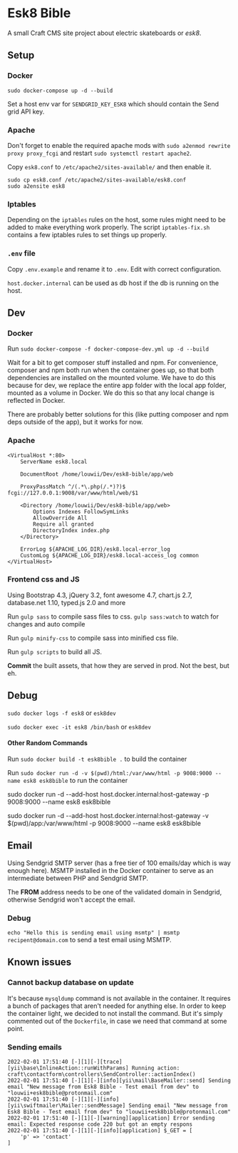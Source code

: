 # Esk8 Bible

A small Craft CMS site project about electric skateboards or _esk8_.

## Setup

### Docker

`sudo docker-compose up -d --build`

Set a host env var for `SENDGRID_KEY_ESK8` which should contain the Send grid API key.

### Apache

Don't forget to enable the required apache mods with `sudo a2enmod rewrite proxy proxy_fcgi` and restart `sudo systemctl restart apache2`.

Copy `esk8.conf` to `/etc/apache2/sites-available/` and then enable it.

```
sudo cp esk8.conf /etc/apache2/sites-available/esk8.conf
sudo a2ensite esk8
```

### Iptables

Depending on the `iptables` rules on the host, some rules might need to be added to make everything work properly. The script `iptables-fix.sh` contains a few iptables rules to set things up properly.

### `.env` file

Copy `.env.example` and rename it to `.env`. Edit with correct configuration.

`host.docker.internal` can be used as db host if the db is running on the host.

## Dev

### Docker

Run `sudo docker-compose -f docker-compose-dev.yml up -d --build`

Wait for a bit to get composer stuff installed and npm. For convenience, composer and npm both run when the container goes up, so that both dependencies are installed on the mounted volume. We have to do this because for dev, we replace the entire app folder with the local app folder, mounted as a volume in Docker. We do this so that any local change is reflected in Docker.

There are probably better solutions for this (like putting composer and npm deps outside of the app), but it works for now.

### Apache

```
<VirtualHost *:80>
    ServerName esk8.local

    DocumentRoot /home/louwii/Dev/esk8-bible/app/web

    ProxyPassMatch ^/(.*\.php(/.*)?)$ fcgi://127.0.0.1:9008/var/www/html/web/$1

    <Directory /home/louwii/Dev/esk8-bible/app/web>
        Options Indexes FollowSymLinks
        AllowOverride All
        Require all granted
        DirectoryIndex index.php
    </Directory>

    ErrorLog ${APACHE_LOG_DIR}/esk8.local-error_log
    CustomLog ${APACHE_LOG_DIR}/esk8.local-access_log common
</VirtualHost>
```

### Frontend css and JS

Using Bootstrap 4.3, jQuery 3.2, font awesome 4.7, chart.js 2.7, database.net 1.10, typed.js 2.0 and more

Run `gulp sass` to compile sass files to css. `gulp sass:watch` to watch for changes and auto compile

Run `gulp minify-css` to compile sass into minified css file.

Run `gulp scripts` to build all JS.

**Commit** the built assets, that how they are served in prod. Not the best, but eh.

## Debug

`sudo docker logs -f esk8` or `esk8dev`

`sudo docker exec -it esk8 /bin/bash` or `esk8dev`

#### Other Random Commands

Run `sudo docker build -t esk8bible .` to build the container

Run `sudo docker run -d -v $(pwd)/html:/var/www/html -p 9008:9000 --name esk8 esk8bible` to run the container

sudo docker run -d --add-host host.docker.internal:host-gateway -p 9008:9000 --name esk8 esk8bible

sudo docker run -d --add-host host.docker.internal:host-gateway -v $(pwd)/app:/var/www/html -p 9008:9000 --name esk8 esk8bible

## Email

Using Sendgrid SMTP server (has a free tier of 100 emails/day which is way enough here). MSMTP installed in the Docker container to serve as an intermediate between PHP and Sendgrid SMTP.

The **FROM** address needs to be one of the validated domain in Sendgrid, otherwise Sendgrid won't accept the email.

### Debug

`echo "Hello this is sending email using msmtp" | msmtp recipent@domain.com` to send a test email using MSMTP.

## Known issues

### Cannot backup database on update

It's because `mysqldump` command is not available in the container. It requires a bunch of packages that aren't needed for anything else. In order to keep the container light, we decided to not install the command. But it's simply commented out of the `Dockerfile`, in case we need that command at some point.

### Sending emails

```
2022-02-01 17:51:40 [-][1][-][trace][yii\base\InlineAction::runWithParams] Running action: craft\contactform\controllers\SendController::actionIndex()
2022-02-01 17:51:40 [-][1][-][info][yii\mail\BaseMailer::send] Sending email "New message from Esk8 Bible - Test email from dev" to "louwii+esk8bible@protonmail.com"
2022-02-01 17:51:40 [-][1][-][info][yii\swiftmailer\Mailer::sendMessage] Sending email "New message from Esk8 Bible - Test email from dev" to "louwii+esk8bible@protonmail.com"
2022-02-01 17:51:40 [-][1][-][warning][application] Error sending email: Expected response code 220 but got an empty respons
2022-02-01 17:51:40 [-][1][-][info][application] $_GET = [
    'p' => 'contact'
]
```